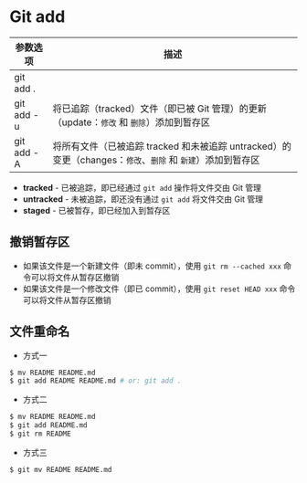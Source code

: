 # Git add

| 参数选项   | 描述                                                                                                       |
| ---------- | ---------------------------------------------------------------------------------------------------------- |
| git add .  |                                                                                                            |
| git add -u | 将已追踪（tracked）文件（即已被 Git 管理）的更新（update：`修改` 和 `删除`）添加到暂存区                   |
| git add -A | 将所有文件（已被追踪 tracked 和未被追踪 untracked）的变更（changes：`修改`、`删除` 和 `新建`）添加到暂存区 |

* **tracked** - 已被追踪，即已经通过 `git add` 操作将文件交由 Git 管理
* **untracked** - 未被追踪，即还没有通过 `git add` 将文件交由 Git 管理
* **staged** - 已被暂存，即已经加入到暂存区

## 撤销暂存区

* 如果该文件是一个新建文件（即未 commit），使用 `git rm --cached xxx` 命令可以将文件从暂存区撤销
* 如果该文件是一个修改文件（即已 commit），使用 `git reset HEAD xxx` 命令可以将文件从暂存区撤销

## 文件重命名

* 方式一

```sh
$ mv README README.md
$ git add README README.md # or: git add .
```

* 方式二

```sh
$ mv README README.md
$ git add README.md
$ git rm README
```

* 方式三

```sh
$ git mv README README.md
```